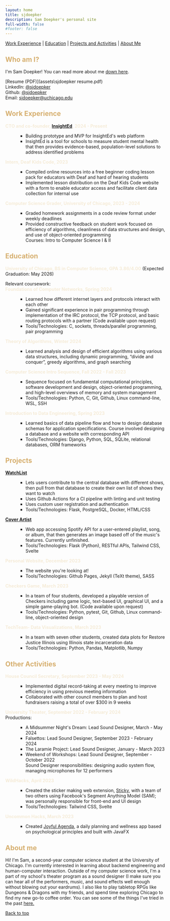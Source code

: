 ```yaml
---
layout: home
title: sjdoepker
description: Sam Doepker's personal site
full-width: false
#footer: false
---
```

<style> ul li {margin-left: 40px; list-style-type: square;} </style>
<style> h1, 
h2, 
h3, 
h4, 
h5, 
h6 {
    color: #D6AF6F;
} 
</style>
<style> strong {color: #f5ebd7;} </style> 

[Work Experience](#work-experience)   \|   [Education](#education)   \|   [Projects and Activities](#projects)    \|   [About Me](#about-me)

## Who am I? 
I'm Sam Doepker! You can read more about me [down here](#about-me).

[Resume (PDF)](assets\sjdoepker resume.pdf)  
LinkedIn: [@sjdoepker](https://www.linkedin.com/in/sjdoepker/)  
Github: [@sjdoepker](https://github.com/sjdoepker)  
Email: [sjdoepker@uchicago.edu](mailto:sjdoepker.uchicago.edu)


## Work Experience
**CTO and co-founder, [InsightEd](insighted.org>), 2024 - Present**
- Building prototype and MVP for InsightEd's web platform
- InsightEd is a tool for schools to measure student mental health that then provides evidence-based, population-level solutions to address identified problems


**Intern, Deaf Kids Code, 2023**  
- Compiled online resources into a free beginner coding lesson pack for educators with Deaf and hard of hearing students  
- Implemented lesson distribution on the Deaf Kids Code website with a form to enable educator access and facilitate client data collection for internal use  

**Computer Science Grader, University of Chicago, 2023 - 2024**  
- Graded homework assignments in a code review format under weekly deadlines
- Provided constructive feedback on student work focused on efficiency of algorithms, cleanliness of data structures and design, and use of object-oriented programming  
Courses: Intro to Computer Science I & II


## Education  
**University of Chicago, BS in Computer Science, GPA 3.86/4.00** (Expected Graduation: May 2026)

Relevant coursework:  
**Foundations of Computer Networks, Spring 2024**
- Learned how different internet layers and protocols interact with each other
- Gained significant experience in pair programming through implementation of the IRC protocol, the TCP protocol, and basic routing protocols with a partner (Code available upon request)
- Tools/Technologies: C, sockets, threads/parallel programming, pair programming

**Theory of Algorithms, Winter 2024**
- Learned analysis and design of efficient algorithms using various data structures, including dynamic programming, “divide and conquer”, greedy algorithms, and graph searching  

**Computer Science Intro Sequence, Fall 2022 - Fall 2023**
- Sequence focused on fundamental computational principles, software development and design, object-oriented programming, and high-level overviews of memory and system management  
- Tools/Technologies: Python, C, Git, Github, Linux command-line, WSL, SSH  

**Introduction to Data Engineering, Spring 2023**  
- Learned basics of data pipeline flow and how to design database schemas for application specifications. Course involved designing a database and a website with corresponding API 
- Tools/Technologies: Django, Python, SQL, SQLite, relational databases, ORM frameworks


## Projects  
**[WatchList](https://github.com/sjdoepker/watch-list)**
- Lets users contribute to the central database with different shows, then pull from that database to create their own list of shows they want to watch
- Uses Github Actions for a CI pipeline with linting and unit testing
- Uses custom user registration and authentication
- Tools/Technologies: Flask, PostgreSQL, Docker, HTML/CSS

**[Cover Artist](https://github.com/sjdoepker/cover-artist)**
- Web app accessing Spotify API for a user-entered playlist, song, or album, that then generates an image based off of the music's features. Currently unfinished.
- Tools/Technologies: Flask (Python), RESTful APIs, Tailwind CSS, Svelte

**Personal Website, December 2023**  
- The website you're looking at!  
- Tools/Technologies: Github Pages, Jekyll (TeXt theme), SASS

**Checkers Game, March 2023**  
- In a team of four students, developed a playable version of Checkers including game logic, text-based UI, graphical UI, and a simple game-playing bot. (Code available upon request)  
- Tools/Technologies: Python, pytest, Git, Github, Linux command-line, object-oriented design

**TechTeam- Data Visualizations, March 2023**  
- In a team with seven other students, created data plots for Restore Justice Illinois using Illinois state incarceration data
- Tools/Technologies: Python, Pandas, Matplotlib, Numpy  

## Other Activities
**House Council Secretary, September 2023 - May 2024**      
- Implemented digital record-taking at every meeting to improve efficiency in using previous meeting information
- Collaborated with other council members to plan and host fundraisers raising a total of over $300 in 9 weeks

**University Theater, September 2022 - February 2024**<br>
Productions:  
- A Midsummer Night's Dream: Lead Sound Designer, March - May 2024 <br> 
- Falsettos: Lead Sound Designer, September 2023 - February 2024<br>
- The Laramie Project: Lead Sound Designer, January - March 2023<br>
- Weekend of Workshops: Lead Sound Designer, September - October 2022<br> 
Sound Designer responsibilities: designing audio system flow, managing microphones for 12 performers 

**WildHacks, April 2023**  
- Created the sticker making web extension, [Sticky](https://github.com/theswerd/sticky), with a team of two others using Facebook's Segment Anything Model (SAM); was personally responsible for front-end and UI design  
- Tools/Technologies: Tailwind CSS, Svelte  

**Uncommon Hacks, March 2023**  
- Created [Joyful Agenda](https://github.com/csanvaz/Uncommon_Planner), a daily planning and wellness app based on psychological principles and built with JavaFX

## About me 

Hi! I'm Sam, a second-year computer science student at the University of Chicago. I'm currently interested in learning about backend engineering and human-computer interaction. Outside of my computer science work, I'm a part of my school's theater program as a sound designer (I make sure you can hear all of the performers, music, and sound effects well enough without blowing out your eardrums). I also like to play tabletop RPGs like Dungeons & Dragons with my friends, and spend time exploring Chicago to find my new go-to coffee order. You can see some of the things I've tried in the past [here.](\coffee)

[Back to top](#top)
